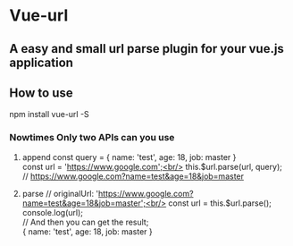 # Vue-url
## A easy and small url parse plugin for your vue.js application

## How to use
npm install vue-url -S

### Nowtimes Only two APIs can you use
1. append
const query = {
  name: 'test',
  age: 18,
  job: master
} <br/>
const url = 'https://www.google.com';<br/>
this.$url.parse(url, query);<br/>
// https://www.google.com?name=test&age=18&job=master<br/>

2. parse
// originalUrl: 'https://www.google.com?name=test&age=18&job=master';<br/>
const url = this.$url.parse();<br/>
console.log(url);<br/>
// And then you can get the result;<br/>
{
  name: 'test',
  age: 18,
  job: master
}



